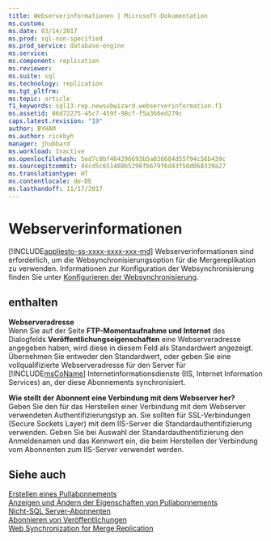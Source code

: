 ```yaml
---
title: Webserverinformationen | Microsoft-Dokumentation
ms.custom: 
ms.date: 03/14/2017
ms.prod: sql-non-specified
ms.prod_service: database-engine
ms.service: 
ms.component: replication
ms.reviewer: 
ms.suite: sql
ms.technology: replication
ms.tgt_pltfrm: 
ms.topic: article
f1_keywords: sql13.rep.newsubwizard.webserverinformation.f1
ms.assetid: 86d72275-45c7-459f-98cf-f5a366ed279c
caps.latest.revision: "19"
author: BYHAM
ms.author: rickbyh
manager: jhubbard
ms.workload: Inactive
ms.openlocfilehash: 5ed7c0bf464296693b5a036684d55f94c56b439c
ms.sourcegitcommit: 44cd5c651488b5296fb679f6d43f50d068339a27
ms.translationtype: HT
ms.contentlocale: de-DE
ms.lasthandoff: 11/17/2017
---
```

# <a name="web-server-information"></a>Webserverinformationen
[!INCLUDE[appliesto-ss-xxxx-xxxx-xxx-md](../../includes/appliesto-ss-xxxx-xxxx-xxx-md.md)] Webserverinformationen sind erforderlich, um die Websynchronisierungsoption für die Mergereplikation zu verwenden. Informationen zur Konfiguration der Websynchronisierung finden Sie unter [Konfigurieren der Websynchronisierung](../../relational-databases/replication/configure-web-synchronization.md).  
  
## <a name="options"></a>enthalten  
 **Webserveradresse**  
 Wenn Sie auf der Seite **FTP-Momentaufnahme und Internet** des Dialogfelds **Veröffentlichungseigenschaften** eine Webserveradresse angegeben haben, wird diese in diesem Feld als Standardwert angezeigt. Übernehmen Sie entweder den Standardwert, oder geben Sie eine vollqualifizierte Webserveradresse für den Server für [!INCLUDE[msCoName](../../includes/msconame-md.md)] Internetinformationsdienste (IIS, Internet Information Services) an, der diese Abonnements synchronisiert.  
  
 **Wie stellt der Abonnent eine Verbindung mit dem Webserver her?**  
 Geben Sie den für das Herstellen einer Verbindung mit dem Webserver verwendeten Authentifizierungstyp an. Sie sollten für SSL-Verbindungen (Secure Sockets Layer) mit dem IIS-Server die Standardauthentifizierung verwenden. Geben Sie bei Auswahl der Standardauthentifizierung den Anmeldenamen und das Kennwort ein, die beim Herstellen der Verbindung vom Abonnenten zum IIS-Server verwendet werden.  
  
## <a name="see-also"></a>Siehe auch  
 [Erstellen eines Pullabonnements](../../relational-databases/replication/create-a-pull-subscription.md)   
 [Anzeigen und Ändern der Eigenschaften von Pullabonnements](../../relational-databases/replication/view-and-modify-pull-subscription-properties.md)   
 [Nicht-SQL Server-Abonnenten](../../relational-databases/replication/non-sql/non-sql-server-subscribers.md)   
 [Abonnieren von Veröffentlichungen](../../relational-databases/replication/subscribe-to-publications.md)   
 [Web Synchronization for Merge Replication](../../relational-databases/replication/web-synchronization-for-merge-replication.md)  
  
  
